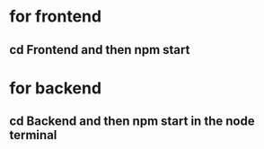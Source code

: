 # for frontend
## cd Frontend and then npm start

# for backend
## cd Backend and then npm start in the node terminal